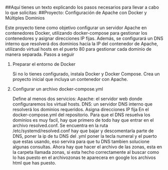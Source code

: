 ##Aquí tienes un texto explicando los pasos necesarios para llevar a cabo lo que solicitas:
##Proyecto: Configuración de Apache con Docker y Múltiples Dominios

Este proyecto tiene como objetivo configurar un servidor Apache en contenedores Docker, utilizando docker-compose para gestionar los contenedores y asignar direcciones IP fijas. Además, se configurará un DNS interno que resolverá dos dominios hacia la IP del contenedor de Apache, utilizando virtual hosts en el puerto 80 para gestionar cada dominio de manera separada.
Pasos a seguir
1. Preparar el entorno de Docker

    Si no lo tienes configurado, instala Docker y Docker Compose.
    Crea un proyecto inicial que incluya un contenedor con Apache.

2. Configurar un archivo docker-compose.yml

    Define al menos dos servicios:
        Apache: el servidor web donde configuraremos los virtual hosts.
        DNS: un servidor DNS interno que resolverá los dominios requeridos.
    Asigna direcciones IP fija
En el docker-compose.yml del repositorio.
Para que el DNS resuelva los dominios es muy facil, hay que primero de todo hay que entrar en el archivo resolved.conf.
Se encuentra en la ruta /etc/systemd/resolved.conf hay que bajar y descomentarla parte de DNS, poner la ip de tu DNS del .yml poner la tecla numeral y el puerto que estas usando, eso servira para que tu DNS tambien solucione algunas consultas.
Ahora hay que hacer el archivo de las zonas, esta en la carpeta llamada zonas, si esta hecho correctamente al buscar como lo has puesto en el archivozonas te aparecera en google los archivos html que has puesto.
